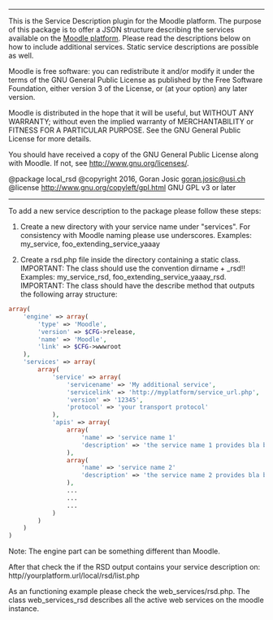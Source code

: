 *****************************************************************************
This is the Service Description plugin for the Moodle platform.
The purpose of this package is to offer a JSON structure describing
the services available on the [Moodle platform](http://www.moodle.org).
Please read the descriptions below on how to include additional
services. Static service descriptions are possible as well.

Moodle is free software: you can redistribute it and/or modify
it under the terms of the GNU General Public License as published by
the Free Software Foundation, either version 3 of the License, or
(at your option) any later version.

Moodle is distributed in the hope that it will be useful,
but WITHOUT ANY WARRANTY; without even the implied warranty of
MERCHANTABILITY or FITNESS FOR A PARTICULAR PURPOSE.  See the
GNU General Public License for more details.

You should have received a copy of the GNU General Public License
along with Moodle.  If not, see <http://www.gnu.org/licenses/>.


@package   local_rsd
@copyright 2016, Goran Josic <goran.josic@usi.ch>
@license   http://www.gnu.org/copyleft/gpl.html GNU GPL v3 or later
*****************************************************************************

To add a new service description to the package please follow these steps:

1. Create a new directory with your service name under "services".
   For consistency with Moodle naming please use underscores.
   Examples: my_service, foo_extending_service_yaaay

2. Create a rsd.php file inside the directory containing a static class.
   IMPORTANT: The class should use the convention dirname + _rsd!!
   Examples: my_service_rsd, foo_extending_service_yaaay_rsd.
   IMPORTANT: The class should have the describe method that outputs
   the following array structure:

```php
array(
	'engine' => array(
		'type' => 'Moodle',
		'version' => $CFG->release,
		'name' => 'Moodle',
		'link' => $CFG->wwwroot
	),
	'services' => array(
		array(
			'service' => array(
				'servicename' => 'My additional service',
				'servicelink' => 'http://myplatform/service_url.php',
				'version' => '12345',
				'protocol' => 'your transport protocol'
			),
			'apis' => array(
				array(
					'name' => 'service name 1'
					'description' => 'the service name 1 provides bla bla'
				),
				array(
					'name' => 'service name 2'
					'description' => 'the service name 2 provides bla bla'
				),
				...
				...
				...
			)
		)
	)
)
```

Note: The engine part can be something different than Moodle.

After that check the if the RSD output contains your service description
on: http//yourplatform.url/local/rsd/list.php

As an functioning example please check the web_services/rsd.php.
The class web_services_rsd describes all the active web services on the
moodle instance.

